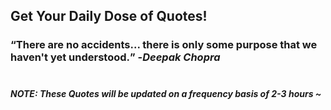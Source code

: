 ## Get Your Daily Dose of Quotes!
### <q>There are no accidents... there is only some purpose that we haven't yet understood.</q> -<em>Deepak Chopra</em> <br><br>
##### NOTE: These Quotes will be updated on a frequency basis of 2-3 hours ~
